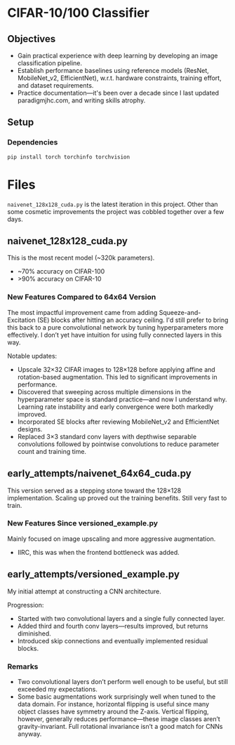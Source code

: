 # CIFAR-10/100 Classifier

## Objectives
* Gain practical experience with deep learning by developing an image classification pipeline.
* Establish performance baselines using reference models (ResNet, MobileNet_v2, EfficientNet), w.r.t. hardware constraints, training effort, and dataset requirements.
* Practice documentation—it's been over a decade since I last updated paradigmjhc.com, and writing skills atrophy.

## Setup

### Dependencies
```
pip install torch torchinfo torchvision
```
# Files
`naivenet_128x128_cuda.py` is the latest iteration in this project. Other than some cosmetic improvements the project was cobbled together over a few days.
## naivenet_128x128_cuda.py
This is the most recent model (~320k parameters).
* ~70% accuracy on CIFAR-100  
* \>90% accuracy on CIFAR-10

### New Features Compared to 64x64 Version
The most impactful improvement came from adding Squeeze-and-Excitation (SE) blocks after hitting an accuracy ceiling. I'd still prefer to bring this back to a pure convolutional network by tuning hyperparameters more effectively. I don’t yet have intuition for using fully connected layers in this way.

Notable updates:
* Upscale 32×32 CIFAR images to 128×128 before applying affine and rotation-based augmentation. This led to significant improvements in performance.
* Discovered that sweeping across multiple dimensions in the hyperparameter space is standard practice—and now I understand why. Learning rate instability and early convergence were both markedly improved.
* Incorporated SE blocks after reviewing MobileNet_v2 and EfficientNet designs.
* Replaced 3×3 standard conv layers with depthwise separable convolutions followed by pointwise convolutions to reduce parameter count and training time.

## early_attempts/naivenet_64x64_cuda.py
This version served as a stepping stone toward the 128×128 implementation. Scaling up proved out the training benefits. Still very fast to train.

### New Features Since versioned_example.py
Mainly focused on image upscaling and more aggressive augmentation.
* IIRC, this was when the frontend bottleneck was added.

## early_attempts/versioned_example.py
My initial attempt at constructing a CNN architecture.

Progression:
* Started with two convolutional layers and a single fully connected layer.
* Added third and fourth conv layers—results improved, but returns diminished.
* Introduced skip connections and eventually implemented residual blocks.

### Remarks
* Two convolutional layers don’t perform well enough to be useful, but still exceeded my expectations.
* Some basic augmentations work surprisingly well when tuned to the data domain. For instance, horizontal flipping is useful since many object classes have symmetry around the Z-axis. Vertical flipping, however, generally reduces performance—these image classes aren’t gravity-invariant. Full rotational invariance isn’t a good match for CNNs anyway.